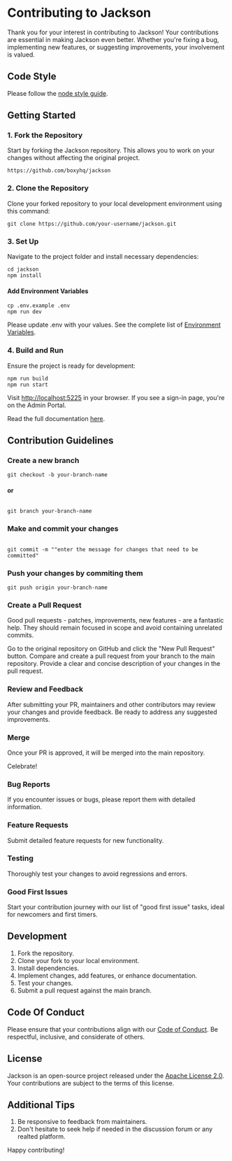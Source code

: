 
# Contributing to Jackson

Thank you for your interest in contributing to Jackson! Your contributions are essential in making Jackson even better. Whether you're fixing a bug, implementing new features, or suggesting improvements, your involvement is valued.

## Code Style

Please follow the [node style guide](https://github.com/felixge/node-style-guide).

## Getting Started

### 1. Fork the Repository

Start by forking the Jackson repository. This allows you to work on your changes without affecting the original project.

```shell
https://github.com/boxyhq/jackson
```

### 2. Clone the Repository

Clone your forked repository to your local development environment using this command:

```shell
git clone https://github.com/your-username/jackson.git
```

### 3. Set Up

Navigate to the project folder and install necessary dependencies:

```shell
cd jackson
npm install
```

#### Add Environment Variables

```shell
cp .env.example .env
npm run dev
```

Please update .env with your values. See the complete list of [Environment Variables](https://boxyhq.com/docs/jackson/deploy/env-variables).

### 4. Build and Run

Ensure the project is ready for development:

```shell
npm run build
npm run start
```

Visit [http://localhost:5225](http://localhost:5225) in your browser. If you see a sign-in page, you're on the Admin Portal.

Read the full documentation [here](https://boxyhq.com/docs/jackson/deploy/).

## Contribution Guidelines


### Create a new branch 

```shell
git checkout -b your-branch-name
```
#### or

```shell

git branch your-branch-name
```
### Make and commit your changes

```shell

git commit -m ""enter the message for changes that need to be committed"
```

### Push your changes by commiting them

```shell
git push origin your-branch-name
```

### Create a Pull Request

Good pull requests - patches, improvements, new features - are a fantastic help. They should remain focused in scope and avoid containing unrelated commits.

Go to the original repository on GitHub and click the "New Pull Request" button. Compare and create a pull request from your branch to the main repository. Provide a clear and concise description of your changes in the pull request.

### Review and Feedback

After submitting your PR, maintainers and other contributors may review your changes and provide feedback. Be ready to address any suggested improvements.

### Merge

Once your PR is approved, it will be merged into the main repository.

Celebrate!


### Bug Reports

If you encounter issues or bugs, please report them with detailed information.

### Feature Requests

Submit detailed feature requests for new functionality.

### Testing

Thoroughly test your changes to avoid regressions and errors.

### Good First Issues

Start your contribution journey with our list of "good first issue" tasks, ideal for newcomers and first timers.

## Development

1. Fork the repository.
2. Clone your fork to your local environment.
3. Install dependencies.
4. Implement changes, add features, or enhance documentation.
5. Test your changes.
6. Submit a pull request against the main branch.

## Code Of Conduct 

Please ensure that your contributions align with our [Code of Conduct](https://github.com/boxyhq/jackson/blob/6cf5639706714c727d093136372a46ac7b26ac0a/CODE_OF_CONDUCT.md#L1). Be respectful, inclusive, and considerate of others.

## License

Jackson is an open-source project released under the [Apache License 2.0](https://github.com/boxyhq/jackson/blob/main/LICENSE). Your contributions are subject to the terms of this license.


## Additional Tips

1. Be responsive to feedback from maintainers.
2. Don't hesitate to seek help if needed in the discussion forum or any realted platform.


Happy contributing!
